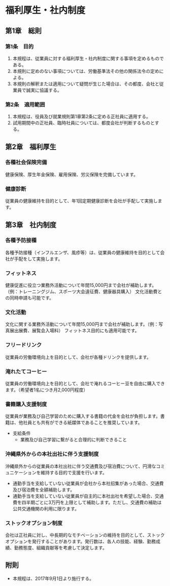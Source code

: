 # 福利厚生・社内制度

## 第1章　総則

### 第1条　目的

1. 本規程は、従業員に対する福利厚生・社内制度に関する事項を定めるものである。
2. 本規則に定めのない事項については、労働基準法その他の関係法令の定めによる。
3. 本規則の解釈または適用について疑問が生じた場合は、その都度、会社と従業員で誠実に協議する。

### 第2条　適用範囲

1. 本規程は、役員及び就業規則第1章第2条に定める正社員に適用する。
2. 試用期間中の正社員、臨時社員については、都度会社が判断するものとする。

## 第2章　福利厚生

### 各種社会保険完備

健康保険、厚生年金保険、雇用保険、労災保険を完備しています。

### 健康診断

従業員の健康維持を目的として、年1回定期健康診断を会社が手配して実施します。

## 第3章　社内制度

### 各種予防接種

各種予防接種（インフルエンザ、風疹等）は、従業員の健康維持を目的として会社が手配をして実施します。

### フィットネス

健康促進に役立つ業務外活動について年間15,000円まで会社が補助します。（例：トレーニングジム、スポーツ大会遠征費、健康器具購入）
文化活動費との同時申請も可能です。

### 文化活動

文化に関する業務外活動について年間15,000円まで会社が補助します。（例：写真展出展費、展覧会入場料）
フィットネス目的にも適用可能です。

### フリードリンク

従業員の労働環境向上を目的として、会社が各種ドリンクを提供します。

### 淹れたてコーヒー

従業員の労働環境向上を目的として、会社で淹れるコーヒー豆を自由に購入できます。（希望者1名につき月2,000円程度）

### 書籍購入支援制度

従業員が業務及び自己学習のために購入する書籍の代金を会社が負担します。書籍は、他社員とも共有ができる紙媒体であることを推奨しています。

* 支給条件
	* 業務及び自己学習に繋がると合理的に判断できること

### 沖縄県外からの本社出社に伴う支援制度

沖縄県外からの従業員の本社出社に伴う交通費及び宿泊費について、円滑なコミュニケーションを維持する目的で支援を行います。

- 通勤手当を支給していない従業員が会社から本社招集があった場合、交通費及び宿泊費を全額補助します。
- 通勤手当を支給していない従業員が自主的に本社出社を希望した場合、交通費を四半期ごとに3万円を上限として補助します。ただし、交通費の補助は公共交通機関の利用に限ります。

### ストックオプション制度

会社は正社員に対し、中長期的なモチベーションの維持を目的として、ストックオプションを発行することがあります。発行数は、各人の技能、経験、勤務成績、勤務態度、組織貢献等を考慮して決定します。

## 附則

* 本規程は、2017年9月1日より施行する。
